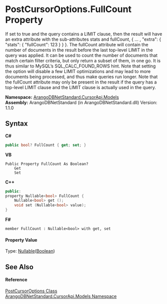 # PostCursorOptions.FullCount Property 
 

If set to true and the query contains a LIMIT clause, then the result will have an extra attribute with the sub-attributes stats and fullCount, { ... , "extra": { "stats": { "fullCount": 123 } } }. The fullCount attribute will contain the number of documents in the result before the last top-level LIMIT in the query was applied. It can be used to count the number of documents that match certain filter criteria, but only return a subset of them, in one go. It is thus similar to MySQL’s SQL_CALC_FOUND_ROWS hint. Note that setting the option will disable a few LIMIT optimizations and may lead to more documents being processed, and thus make queries run longer. Note that the fullCount attribute may only be present in the result if the query has a top-level LIMIT clause and the LIMIT clause is actually used in the query.

**Namespace:**&nbsp;<a href="35799343-7a53-6c3b-95d1-21ff990d1b8b">ArangoDBNetStandard.CursorApi.Models</a><br />**Assembly:**&nbsp;ArangoDBNetStandard (in ArangoDBNetStandard.dll) Version: 1.1.0

## Syntax

**C#**<br />
``` C#
public bool? FullCount { get; set; }
```

**VB**<br />
``` VB
Public Property FullCount As Boolean?
	Get
	Set
```

**C++**<br />
``` C++
public:
property Nullable<bool> FullCount {
	Nullable<bool> get ();
	void set (Nullable<bool> value);
}
```

**F#**<br />
``` F#
member FullCount : Nullable<bool> with get, set

```


#### Property Value
Type: <a href="https://docs.microsoft.com/dotnet/api/system.nullable-1" target="_blank" rel="noopener noreferrer">Nullable</a>(<a href="https://docs.microsoft.com/dotnet/api/system.boolean" target="_blank" rel="noopener noreferrer">Boolean</a>)

## See Also


#### Reference
<a href="33e10911-ea6c-31b3-60fc-c57350209014">PostCursorOptions Class</a><br /><a href="35799343-7a53-6c3b-95d1-21ff990d1b8b">ArangoDBNetStandard.CursorApi.Models Namespace</a><br />